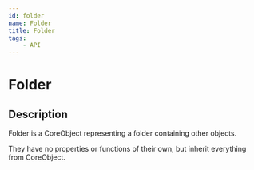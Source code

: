 ```yaml
---
id: folder
name: Folder
title: Folder
tags:
    - API
---
```


# Folder

## Description

Folder is a CoreObject representing a folder containing other objects.

They have no properties or functions of their own, but inherit everything from CoreObject.
